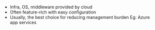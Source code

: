 - Infra, OS, middleware provided by cloud
- Often feature-rich with easy configuration
- Usually, the best choice for reducing management burden
  Eg: Azure app services
